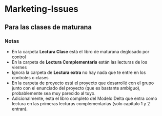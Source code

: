 # Marketing-Issues
## Para las clases de maturana
### Notas

- En la carpeta **Lectura Clase** está el libro de maturana deglosado por control
- En la carpeta de **Lectura Complementaria** están las lecturas de los viernes
- Ignora la carpeta de **Lectura extra** no hay nada que te entre en los controles o clases
- En la carpeta de proyecto está el proyecto que desarrollé con el grupo junto con el enunciado del proyecto (que es bastante ambiguo), probablemente sea muy parecido al tuyo.
- Adicionalmente, esta el libro completo del Modelo Delta que entra como lectura en las primeras lecturas complementarias (solo capitulo 1 y 2 entran).

